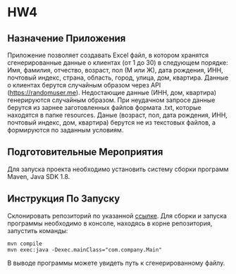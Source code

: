 # HW4
## Назначение Приложения

Приложение позволяет создавать Excel файл, в котором хранятся сгенерированные данные о клиентах (от 1 до 30) в следующем порядке:
Имя, фамилия, отчество, возраст, пол (М или Ж), дата рождения, ИНН, почтовый индекс, страна, область, город, улица, дом, квартира.
Данные о клиентах берутся случайным образом через API (https://randomuser.me). Недостающие данные (ИНН, дом, квартира) генерируются случайным образом.
При неудачном запросе данные берутся из зарнее заготовленных файлов формата .txt, которые находятся в папке resources.
Даные (возраст, пол, дата рождения, ИНН, почтовый индекс, дом, квартира) берутся не из текстовых файлов, а формируются по заданным условиям.

## Подготовительные Мероприятия
Для запуска проекта необходимо установить систему сборки программ Maven, Java SDK 1.8.

## Инструкция По Запуску
Склонировать репозиторий по указанной [ссылке](https://github.com/Fatalistka07/HW3.git).
Для сборки и запуска программы необходимо в консоле, находясь в корне репозитория, запустить команды:
```console
mvn compile
mvn exec:java -Dexec.mainClass="com.company.Main"
```
В выводе программы можете увидеть путь к сгенерированному файлу.
